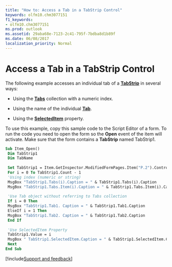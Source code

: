 ```yaml
---
title: "How to: Access a Tab in a TabStrip Control"
keywords: olfm10.chm3077151
f1_keywords:
- olfm10.chm3077151
ms.prod: outlook
ms.assetid: 29aba68e-7123-2c41-795f-7bdba8d1b89f
ms.date: 06/08/2017
localization_priority: Normal
---
```



# Access a Tab in a TabStrip Control

The following example accesses an individual tab of a **[TabStrip](../../../api/Outlook.tabstrip.md)** in several ways:

- Using the  **[Tabs](../../../api/Outlook.tabs.md)** collection with a numeric index.

- Using the name of the individual  **[Tab](../../../api/Outlook.tab.md)**.

- Using the  **[SelectedItem](../../../api/Outlook.tabstrip.selecteditem.md)** property.

To use this example, copy this sample code to the Script Editor of a form. To run the code you need to open the form so the **Open** event of the item will activate. Make sure that the form contains a **TabStrip** named TabStrip1.

```vb
Sub Item_Open() 
 Dim TabStrip1 
 Dim TabName 
 
 Set TabStrip1 = Item.GetInspector.ModifiedFormPages.Item("P.2").Controls("TabStrip1") 
 For i = 0 To TabStrip1.Count - 1 
 'Using index (numeric or string) 
 MsgBox "TabStrip1.Tabs(i).Caption = " & TabStrip1.Tabs(i).Caption 
 MsgBox "TabStrip1.Tabs.Item(i).Caption = " & TabStrip1.Tabs.Item(i).Caption 
 
 'Use Tab object without referring to Tabs collection 
 If i = 0 Then 
 MsgBox "TabStrip1.Tab1. Caption = " & TabStrip1.Tab1.Caption 
 ElseIf i = 1 Then 
 MsgBox "TabStrip1.Tab2. Caption = " & TabStrip1.Tab2.Caption 
 End If 
 
 'Use SelectedItem Property 
 TabStrip1.Value = i 
 MsgBox " TabStrip1.SelectedItem.Caption = " & TabStrip1.SelectedItem.Caption 
 Next 
End Sub
```

[!include[Support and feedback](~/includes/feedback-boilerplate.md)]